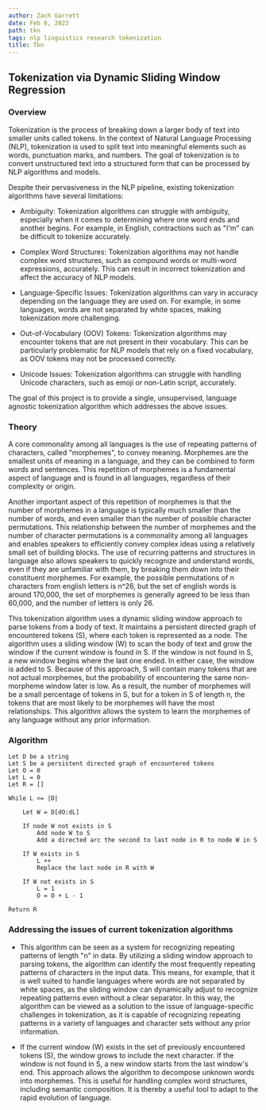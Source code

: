 ```yaml
---
author: Zach Garrett
date: Feb 6, 2023
path: tkn
tags: nlp linguistics research tokenization
title: Tkn
---
```


## Tokenization via Dynamic Sliding Window Regression

### Overview

Tokenization is the process of breaking down a larger body of text into smaller units called tokens. In the context of Natural Language Processing (NLP), tokenization is used to split text into meaningful elements such as words, punctuation marks, and numbers. The goal of tokenization is to convert unstructured text into a structured form that can be processed by NLP algorithms and models.

Despite their pervasiveness in the NLP pipeline, existing tokenization algorithms have several limitations:

- Ambiguity: Tokenization algorithms can struggle with ambiguity, especially when it comes to determining where one word ends and another begins. For example, in English, contractions such as "I'm" can be difficult to tokenize accurately.

- Complex Word Structures: Tokenization algorithms may not handle complex word structures, such as compound words or multi-word expressions, accurately. This can result in incorrect tokenization and affect the accuracy of NLP models.

- Language-Specific Issues: Tokenization algorithms can vary in accuracy depending on the language they are used on. For example, in some languages, words are not separated by white spaces, making tokenization more challenging.

- Out-of-Vocabulary (OOV) Tokens: Tokenization algorithms may encounter tokens that are not present in their vocabulary. This can be particularly problematic for NLP models that rely on a fixed vocabulary, as OOV tokens may not be processed correctly.

- Unicode Issues: Tokenization algorithms can struggle with handling Unicode characters, such as emoji or non-Latin script, accurately.

The goal of this project is to provide a single, unsupervised, language agnostic tokenization algorithm which addresses the above issues.

### Theory

A core commonality among all languages is the use of repeating patterns of characters, called "morphemes", to convey meaning. Morphemes are the smallest units of meaning in a language, and they can be combined to form words and sentences. This repetition of morphemes is a fundamental aspect of language and is found in all languages, regardless of their complexity or origin.

Another important aspect of this repetition of morphemes is that the number of morphemes in a language is typically much smaller than the number of words, and even smaller than the number of possible character permutations. This relationship between the number of morphemes and the number of character permutations is a commonality among all languages and enables speakers to efficiently convey complex ideas using a relatively small set of building blocks. The use of recurring patterns and structures in language also allows speakers to quickly recognize and understand words, even if they are unfamiliar with them, by breaking them down into their constituent morphemes. For example, the possible permutations of n characters from english letters is n^26, but the set of english words is around 170,000, the set of morphemes is generally agreed to be less than 60,000, and the number of letters is only 26.

This tokenization algorithm uses a dynamic sliding window approach to parse tokens from a body of text. It maintains a persistent directed graph of encountered tokens (S), where each token is represented as a node. The algorithm uses a sliding window (W) to scan the body of text and grow the window if the current window is found in S. If the window is not found in S, a new window begins where the last one ended. In either case, the window is added to S. Because of this approach, S will contain many tokens that are not actual morphemes, but the probability of encountering the same non-morpheme window later is low. As a result, the number of morphemes will be a small percentage of tokens in S, but for a token in S of length n, the tokens that are most likely to be morphemes will have the most relationships. This algorithm allows the system to learn the morphemes of any language without any prior information.

### Algorithm

```
Let D be a string
Let S be a persistent directed graph of encountered tokens
Let O = 0
Let L = 0
Let R = []

While L <= |D|

    Let W = D[dO:dL]

    If node W not exists in S
        Add node W to S
        Add a directed arc the second to last node in R to node W in S

    If W exists in S
        L ++
        Replace the last node in R with W

    If W not exists in S
        L = 1
        O = O + L - 1

Return R
```
### Addressing the issues of current tokenization algorithms

- This algorithm can be seen as a system for recognizing repeating patterns of length "n" in data. By utilizing a sliding window approach to parsing tokens, the algorithm can identify the most frequently repeating patterns of characters in the input data. This means, for example, that it is well suited to handle languages where words are not separated by white spaces, as the sliding window can dynamically adjust to recognize repeating patterns even without a clear separator. In this way, the algorithm can be viewed as a solution to the issue of language-specific challenges in tokenization, as it is capable of recognizing repeating patterns in a variety of languages and character sets without any prior information.

- If the current window (W) exists in the set of previously encountered tokens (S), the window grows to include the next character. If the window is not found in S, a new window starts from the last window's end. This approach allows the algorithm to decompose unknown words into morphemes. This is useful for handling complex word structures, including semantic composition. It is thereby a useful tool to adapt to the rapid evolution of language.